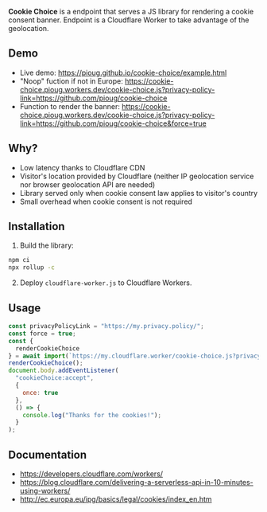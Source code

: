 **Cookie Choice** is a endpoint that serves a JS library for rendering a cookie consent banner. Endpoint is a Cloudflare Worker to take advantage of the geolocation.

## Demo

- Live demo: https://pioug.github.io/cookie-choice/example.html
- "Noop" fuction if not in Europe: https://cookie-choice.pioug.workers.dev/cookie-choice.js?privacy-policy-link=https://github.com/pioug/cookie-choice
- Function to render the banner: https://cookie-choice.pioug.workers.dev/cookie-choice.js?privacy-policy-link=https://github.com/pioug/cookie-choice&force=true

## Why?

- Low latency thanks to Cloudflare CDN
- Visitor's location provided by Cloudflare (neither IP geolocation service nor browser geolocation API are needed)
- Library served only when cookie consent law applies to visitor's country
- Small overhead when cookie consent is not required

## Installation

1. Build the library:

```bash
npm ci
npx rollup -c
```

2. Deploy `cloudflare-worker.js` to Cloudflare Workers.

## Usage

```js
const privacyPolicyLink = "https://my.privacy.policy/";
const force = true;
const {
  renderCookieChoice
} = await import(`https://my.cloudflare.worker/cookie-choice.js?privacy-policy-link=${privacyPolicyLink}&force=${force}`);
renderCookieChoice();
document.body.addEventListener(
  "cookieChoice:accept",
  {
    once: true
  },
  () => {
    console.log("Thanks for the cookies!");
  }
);
```

## Documentation

- https://developers.cloudflare.com/workers/
- https://blog.cloudflare.com/delivering-a-serverless-api-in-10-minutes-using-workers/
- http://ec.europa.eu/ipg/basics/legal/cookies/index_en.htm
